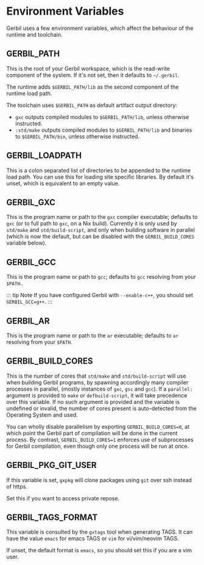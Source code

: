 # Environment Variables

Gerbil uses a few environment variables, which affect the behaviour of the runtime
and toolchain.

## GERBIL_PATH

This is the root of your Gerbil workspace, which is the read-write
component of the system. If it's not set, then it defaults to `~/.gerbil`.

The runtime adds `$GERBIL_PATH/lib` as the second component of the
runtime load path.

The toolchain uses `$GERBIL_PATH` as default artifact output directory:
- `gxc` outputs compiled modules to `$GERBIL_PATH/lib`, unless otherwise
  instructed.
- `:std/make` outputs compiled modules to `$GERBIL_PATH/lib` and binaries
  to `$GERBIL_PATH/bin`, unless otherwise instructed.

## GERBIL_LOADPATH

This is a colon separated list of directories to be appended to the
runtime load path.  You can use this for loading site specific
libraries. By default it's unset, which is equivalent to an empty
value.

## GERBIL_GXC

This is the program name or path to the `gxc` compiler executable;
defaults to `gxc` (or to full path to `gxc`, on a Nix build).
Currently it is only used by `std/make` and `std/build-script`,
and only when building software in parallel (which is now the default,
but can be disabled with the `GERBIL_BUILD_CORES` variable below).

## GERBIL_GCC

This is the program name or path to `gcc`; defaults to `gcc` resolving from your `$PATH`..

::: tip Note
If you have configured Gerbil with `--enable-c++`, you should set `GERBIL_GCC=g++`.
:::

## GERBIL_AR

This is the program name or path to the `ar` executable; defaults to
`ar` resolving from your `$PATH`.

## GERBIL_BUILD_CORES

This is the number of cores that `std/make` and `std/build-script` will use
when building Gerbil programs, by spawning accordingly many compiler processes in parallel,
(mostly instances of `gxc`, `gsc` and `gcc`).
If a `parallel:` argument is provided to `make` or `defbuild-script`,
it will take precedence over this variable.
If no such argument is provided and the variable is undefined or invalid,
the number of cores present is auto-detected from the Operating System and used.

You can wholly disable parallelism by exporting `GERBIL_BUILD_CORES=0`,
at which point the Gerbil part of compilation will be done in the current process.
By contrast, `GERBIL_BUILD_CORES=1` enforces use of subprocesses for Gerbil compilation,
even though only one process will be run at once.

## GERBIL_PKG_GIT_USER

If this variable is set, `gxpkg` will clone packages using `git` over
ssh instead of https.

Set this if you want to access private repose.

## GERBIL_TAGS_FORMAT

This variable is consulted by the `gxtags` tool when generating TAGS.
It can have the value `emacs` for emacs TAGS or `vim` for vi/vim/neovim TAGS.

If unset, the default format is `emacs`, so you should set this if you
are a vim user.
